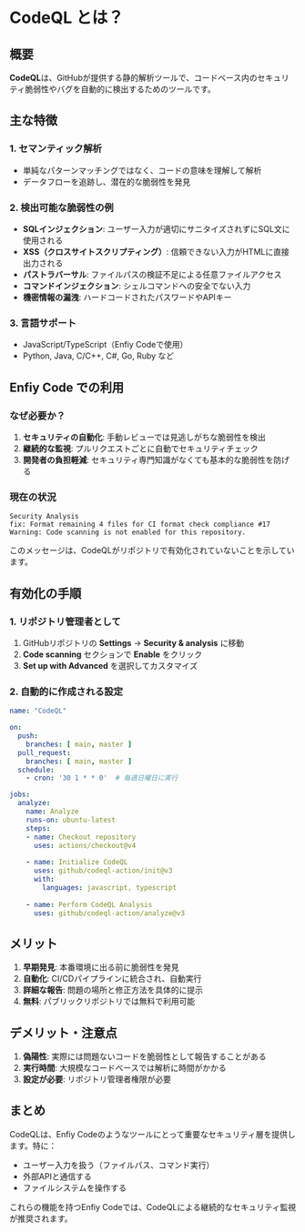 # CodeQL とは？

## 概要

**CodeQL**は、GitHubが提供する静的解析ツールで、コードベース内のセキュリティ脆弱性やバグを自動的に検出するためのツールです。

## 主な特徴

### 1. セマンティック解析
- 単純なパターンマッチングではなく、コードの意味を理解して解析
- データフローを追跡し、潜在的な脆弱性を発見

### 2. 検出可能な脆弱性の例
- **SQLインジェクション**: ユーザー入力が適切にサニタイズされずにSQL文に使用される
- **XSS（クロスサイトスクリプティング）**: 信頼できない入力がHTMLに直接出力される
- **パストラバーサル**: ファイルパスの検証不足による任意ファイルアクセス
- **コマンドインジェクション**: シェルコマンドへの安全でない入力
- **機密情報の漏洩**: ハードコードされたパスワードやAPIキー

### 3. 言語サポート
- JavaScript/TypeScript（Enfiy Codeで使用）
- Python, Java, C/C++, C#, Go, Ruby など

## Enfiy Code での利用

### なぜ必要か？

1. **セキュリティの自動化**: 手動レビューでは見逃しがちな脆弱性を検出
2. **継続的な監視**: プルリクエストごとに自動でセキュリティチェック
3. **開発者の負担軽減**: セキュリティ専門知識がなくても基本的な脆弱性を防げる

### 現在の状況

```
Security Analysis
fix: Format remaining 4 files for CI format check compliance #17
Warning: Code scanning is not enabled for this repository.
```

このメッセージは、CodeQLがリポジトリで有効化されていないことを示しています。

## 有効化の手順

### 1. リポジトリ管理者として

1. GitHubリポジトリの **Settings** → **Security & analysis** に移動
2. **Code scanning** セクションで **Enable** をクリック
3. **Set up with Advanced** を選択してカスタマイズ

### 2. 自動的に作成される設定

```yaml
name: "CodeQL"

on:
  push:
    branches: [ main, master ]
  pull_request:
    branches: [ main, master ]
  schedule:
    - cron: '30 1 * * 0'  # 毎週日曜日に実行

jobs:
  analyze:
    name: Analyze
    runs-on: ubuntu-latest
    steps:
    - name: Checkout repository
      uses: actions/checkout@v4
    
    - name: Initialize CodeQL
      uses: github/codeql-action/init@v3
      with:
        languages: javascript, typescript
    
    - name: Perform CodeQL Analysis
      uses: github/codeql-action/analyze@v3
```

## メリット

1. **早期発見**: 本番環境に出る前に脆弱性を発見
2. **自動化**: CI/CDパイプラインに統合され、自動実行
3. **詳細な報告**: 問題の場所と修正方法を具体的に提示
4. **無料**: パブリックリポジトリでは無料で利用可能

## デメリット・注意点

1. **偽陽性**: 実際には問題ないコードを脆弱性として報告することがある
2. **実行時間**: 大規模なコードベースでは解析に時間がかかる
3. **設定が必要**: リポジトリ管理者権限が必要

## まとめ

CodeQLは、Enfiy Codeのようなツールにとって重要なセキュリティ層を提供します。特に：

- ユーザー入力を扱う（ファイルパス、コマンド実行）
- 外部APIと通信する
- ファイルシステムを操作する

これらの機能を持つEnfiy Codeでは、CodeQLによる継続的なセキュリティ監視が推奨されます。